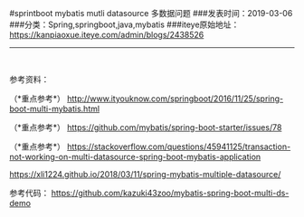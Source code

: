 #sprintboot mybatis mutli datasource 多数据问题
###发表时间：2019-03-06
###分类：Spring,springboot,java,mybatis
###iteye原始地址：<a href="https://kanpiaoxue.iteye.com/admin/blogs/2438526" target="_blank">https://kanpiaoxue.iteye.com/admin/blogs/2438526</a>

---

<div class="iteye-blog-content-contain" style="font-size: 14px;"> 
 <p>&nbsp;</p> 
 <p>参考资料：</p> 
 <p>（*重点参考*）&nbsp;<a href="http://www.ityouknow.com/springboot/2016/11/25/spring-boot-multi-mybatis.html">http://www.ityouknow.com/springboot/2016/11/25/spring-boot-multi-mybatis.html</a></p> 
 <p>（*重点参考*）&nbsp;<a href="https://github.com/mybatis/spring-boot-starter/issues/78">https://github.com/mybatis/spring-boot-starter/issues/78</a></p> 
 <p>（*重点参考*）&nbsp;<a href="https://stackoverflow.com/questions/45941125/transaction-not-working-on-multi-datasource-spring-boot-mybatis-application">https://stackoverflow.com/questions/45941125/transaction-not-working-on-multi-datasource-spring-boot-mybatis-application</a></p> 
 <p><a href="https://xli1224.github.io/2018/03/11/spring-mybatis-multiple-datasource/">https://xli1224.github.io/2018/03/11/spring-mybatis-multiple-datasource/</a></p> 
 <p>参考代码： <a href="https://github.com/kazuki43zoo/mybatis-spring-boot-multi-ds-demo">https://github.com/kazuki43zoo/mybatis-spring-boot-multi-ds-demo</a></p> 
</div>